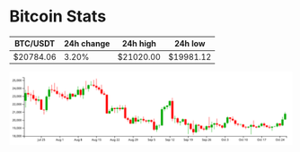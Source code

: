 # Bitcoin Stats

BTC/USDT|24h change|24h high|24h low|
|---|---|---|---|
|$20784.06|3.20%|$21020.00|$19981.12|

<img src="./chart.svg">
